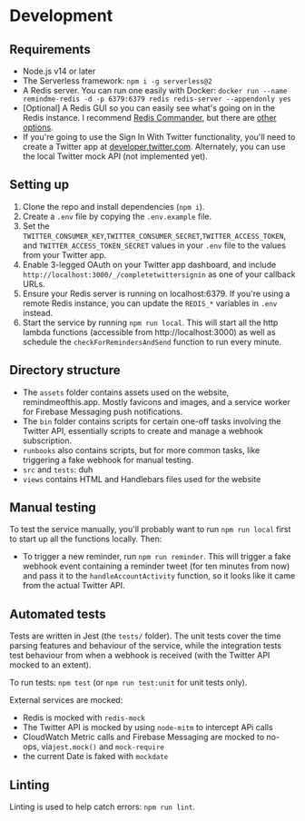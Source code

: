 # Development

## Requirements
- Node.js v14 or later
- The Serverless framework: `npm i -g serverless@2`
- A Redis server. You can run one easily with Docker: `docker run --name remindme-redis -d -p 6379:6379 redis redis-server --appendonly yes`
- [Optional] A Redis GUI so you can easily see what's going on in the Redis instance. I recommend [Redis Commander](https://www.npmjs.com/package/redis-commander), but there are [other options](https://redislabs.com/blog/so-youre-looking-for-the-redis-gui/). 
- If you're going to use the Sign In With Twitter functionality, you'll need to create a Twitter app at [developer.twitter.com](http://developer.twitter.com). Alternately, you can use the local Twitter mock API (not implemented yet).


## Setting up
1. Clone the repo and install dependencies (`npm i`).
2. Create a `.env` file by copying the `.env.example` file.
3. Set the `TWITTER_CONSUMER_KEY`,`TWITTER_CONSUMER_SECRET`,`TWITTER_ACCESS_TOKEN`, and `TWITTER_ACCESS_TOKEN_SECRET` values in your `.env` file to the values from your Twitter app.
4. Enable 3-legged OAuth on your Twitter app dashboard, and include `http://localhost:3000/_/completetwittersignin` as one of your callback URLs.
5. Ensure your Redis server is running on localhost:6379. If you're using a remote Redis instance, you can update the `REDIS_*` variables in `.env` instead.
6. Start the service by running `npm run local`. This will start all the http  lambda functions (accessible from http://localhost:3000) as well as schedule the `checkForRemindersAndSend` function to run every minute.

## Directory structure
- The `assets` folder contains assets used on the website, remindmeofthis.app. Mostly favicons and images, and a service worker for Firebase Messaging push notifications.
- The `bin` folder contains scripts for certain one-off tasks involving the Twitter API, essentially scripts to create and manage a webhook subscription.
- `runbooks` also contains scripts, but for more common tasks, like triggering a fake webhook for manual testing.
- `src` and `tests`: duh
- `views` contains HTML and Handlebars files used for the website

## Manual testing
To test the service manually, you'll probably want to run `npm run local` first to start up all the functions locally. Then:

- To trigger a new reminder, run `npm run reminder`. This will trigger a fake webhook event containing a reminder tweet (for ten minutes from now) and pass it to the `handleAccountActivity` function, so it looks like it came from the actual Twitter API.

## Automated tests
Tests are written in Jest (the `tests/` folder). The unit tests cover the time parsing features and behaviour of the service, while the integration tests test behaviour from when a webhook is received (with the Twitter API mocked to an extent).

To run tests: `npm test` (or `npm run test:unit` for unit tests only).

External services are mocked:
- Redis is mocked with `redis-mock`
- The Twitter API is mocked by using `node-mitm` to intercept APi calls
- CloudWatch Metric calls and Firebase Messaging are mocked to no-ops, via`jest.mock()` and `mock-require`
- the current Date is faked with `mockdate`

## Linting
Linting is used to help catch errors: `npm run lint`.